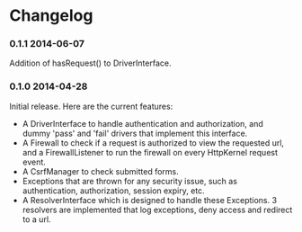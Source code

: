 Changelog
=========

### 0.1.1 2014-06-07

Addition of hasRequest() to DriverInterface.

### 0.1.0 2014-04-28

Initial release. Here are the current features:

* A DriverInterface to handle authentication and authorization, and
  dummy 'pass' and 'fail' drivers that implement this interface.
* A Firewall to check if a request is authorized to view the requested
  url, and a FirewallListener to run the firewall on every HttpKernel
  request event.
* A CsrfManager to check submitted forms.
* Exceptions that are thrown for any security issue, such as
  authentication, authorization, session expiry, etc.
* A ResolverInterface which is designed to handle these Exceptions. 3
  resolvers are implemented that log exceptions, deny access and
  redirect to a url.
